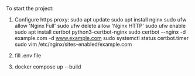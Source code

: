 To start the project:
1. Configure https proxy:
sudo apt update
sudo apt install nginx
sudo ufw allow 'Nginx Full'
sudo ufw delete allow 'Nginx HTTP'
sudo ufw enable
sudo apt install certbot python3-certbot-nginx
sudo certbot --nginx -d example.com -d www.example.com
sudo systemctl status certbot.timer
sudo vim /etc/nginx/sites-enabled/example.com

2. fill .env file
3. docker compose up --build
